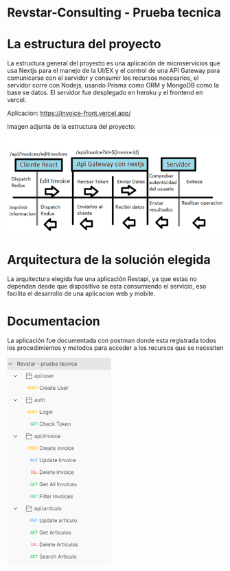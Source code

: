 # Revstar-Consulting - Prueba tecnica


# La estructura del proyecto

 La estructura general del proyecto es una aplicación de microservicios que usa Nextjs para el manejo de la UI/EX y el control de una API Gateway 
 para comunicarse con el servidor y consumir los recursos necesarios, el servidor corre con Nodejs, usando Prisma como ORM y MongoDB como la base se datos.
 El servidor fue desplegado en heroku y el frontend en vercel.

Aplicacion: https://invoice-front.vercel.app/

Imagen adjunta de la estructura del proyecto:
 
 <img src="./example request.png" />
 
 
 # Arquitectura de la solución elegida
 
 La arquitectura elegida fue una aplicación Restapi, ya que estas no dependen desde que dispositivo se esta consumiendo el servicio, eso facilita el desarrollo de una aplicacion web y mobile.
 
 # Documentacion 
 
 La aplicación fue documentada con postman donde esta registrada todos los procedimientos y metodos para acceder a los recursos que se necesiten

 <img src="./postman estructura.PNG" />
 
 
 
 
 
